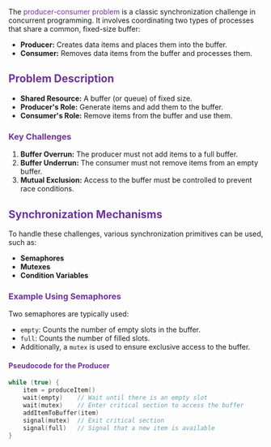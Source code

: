 

The <span style="color:rgb(112, 48, 160)">producer-consumer problem</span> is a classic synchronization challenge in concurrent programming. It involves coordinating two types of processes that share a common, fixed-size buffer:

- **Producer:** Creates data items and places them into the buffer.
- **Consumer:** Removes data items from the buffer and processes them.

## <span style="color:rgb(112, 48, 160)">Problem Description</span>

- **Shared Resource:** A buffer (or queue) of fixed size.
- **Producer's Role:** Generate items and add them to the buffer.
- **Consumer's Role:** Remove items from the buffer and use them.

### <span style="color:rgb(112, 48, 160)">Key Challenges</span>

1. **Buffer Overrun:** The producer must not add items to a full buffer.
2. **Buffer Underrun:** The consumer must not remove items from an empty buffer.
3. **Mutual Exclusion:** Access to the buffer must be controlled to prevent race conditions.

## <span style="color:rgb(112, 48, 160)">Synchronization Mechanisms</span>

To handle these challenges, various synchronization primitives can be used, such as:
- **Semaphores**
- **Mutexes**
- **Condition Variables**

### <span style="color:rgb(112, 48, 160)">Example Using Semaphores</span>

Two semaphores are typically used:
- `empty`: Counts the number of empty slots in the buffer.
- `full`: Counts the number of filled slots.
- Additionally, a `mutex` is used to ensure exclusive access to the buffer.

#### <span style="color:rgb(112, 48, 160)">Pseudocode for the Producer</span>

```C
while (true) {
    item = produceItem()
    wait(empty)    // Wait until there is an empty slot
    wait(mutex)    // Enter critical section to access the buffer
    addItemToBuffer(item)
    signal(mutex)  // Exit critical section
    signal(full)   // Signal that a new item is available
}
```
